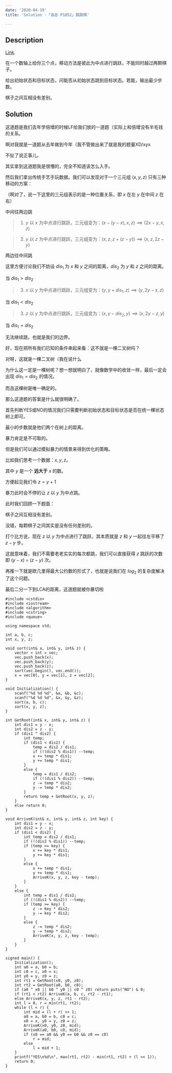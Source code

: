 ```yaml
---
date: '2020-04-19'
title: 'Solution -「洛谷 P1852」跳跳棋'

---
```


## Description

[Link](https://www.luogu.com.cn/problem/P1852).

在一个数轴上给你三个点，移动方法是彼此为中点进行跳跃，不能同时越过两颗棋子。

给出初始状态和目标状态，问能否从初始状态跳到目标状态。若能，输出最少步数。

棋子之间互相没有差别。

## Solution

这道题是我们去年学倍增的时候LF给我们放的一道题（实际上和倍增没有半毛钱的关系。

啊对我就是一道题从去年做到今年（我不管做出来了就是我的题量XD/xyx

不扯了说正事儿。

其实拿到这道题我是很懵的，完全不知道该怎么入手。

然后我们拿出传统手艺手玩数据。我们可以发现对于一个三元组 $(x,y,z)$ 只有三种移动的方案：

（啊对了，说一下这里的三元组表示的是一种位置关系，即 $x$ 在左 $y$ 在中间 $z$ 在右）

中间往两边跳

>1. $y$ 以 $x$ 为中点进行跳跃，三元组变为：$(x-(y-x),x,z)\implies(2x-y,x,z)$

>2. $y$ 以 $z$ 为中点进行跳跃，三元组变为：$(x,z,z+(z-y))\implies(x,z,2z-y)$

两边往中间跳

这里方便讨论我们不妨设 $dis_{1}$ 为 $x$ 和 $y$ 之间的距离，$dis_{2}$ 为 $y$ 和 $z$ 之间的距离。

当 $dis_{1} > dis_{2}$

>3. $x$ 以 $y$ 为中点进行跳跃，三元组变为：$(y,y+dis_{1},z)\implies(y,2y-x,z)$

当 $dis_{1} < dis_{2}$

>3. $z$ 以 $y$ 为中点进行跳跃，三元组变为：$(x,y-dis_{2},y)\implies(x,2y-z,y)$

当 $dis_{1}=dis_{2}$

无法继续跳，也就是我们的边界。

好，现在把所有我们已知的条件串起来看：这不就是一棵二叉树吗？

对呀，这就是一棵二叉树（我在说什么

为什么这一定是一棵树呢？想一想就明白了，就像数学中的收敛一样，最后一定会出现 $dis_{1}=dis_{2}$ 的情况。

而且这棵树是唯一确定的。

那么这道题的答案是什么就很明确了。

首先判断YES或NO的情况我们只需要判断初始状态和目标状态是否在统一棵状态树上即可。

最小的步数就是他们两个在树上的距离。

暴力肯定是不可取的。

但是我们可以通过模拟暴力的情景来得到优化的策略。

比如我们思考一个数据：$x,y,z$。

其中 $y$ 是一个 **远大于** $x$ 的数。

方便起见我们令 $z=y+1$

暴力此时会不停的让 $z$ 以 $y$ 为中点跳。

此时我们回顾一下题面：

棋子之间互相没有差别。

没错，每颗棋子之间其实是没有任何差别的。

打个比方说，现在 $z$ 以 $y$ 为中点进行了跳跃，其本质就是 $z$ 和 $y$ 一起往左平移了 $z-y$ 步。

这就意味着，我们不需要老老实实的每次都跳，我们可以直接获得 $z$ 跳跃的次数即 $(y-x)\div(z-y)$ 次。

再推一下就是欧几里得最大公约数的形式了，也就是说我们在 $log_{2}$ 的复杂度解决了这个问题。

最后二分一下到LCA的距离，这道题就被你暴切啦

```cpp[class="line-numbers"]
#include <cstdio>
#include <iostream>
#include <algorithm>
#include <cstring>
#include <queue>

using namespace std;

int a, b, c;
int x, y, z;

void sort(int& x, int& y, int& z) {
	vector < int > vec;
	vec.push_back(x);
	vec.push_back(y);
	vec.push_back(z);
	sort(vec.begin(), vec.end());
	x = vec[0], y = vec[1], z = vec[2];
}

void Initialization() {
	scanf("%d %d %d", &a, &b, &c);
	scanf("%d %d %d", &x, &y, &z);
	sort(a, b, c);
	sort(x, y, z);
}

int GetRoot(int& x, int& y, int& z) {
	int dis1 = y - x;
	int dis2 = z - y;
	if (dis1 ^ dis2) {
		int temp;
		if (dis1 < dis2) {
			temp = dis2 / dis1;
			if (!(dis2 % dis1)) --temp;
			x += temp * dis1;
			y += temp * dis1;
		}
		else {
			temp = dis1 / dis2;
			if (!(dis1 % dis2)) --temp;
			z -= temp * dis2;
			y -= temp * dis2;
		}
		return temp + GetRoot(x, y, z);
	}
	else return 0;
}

void ArriveK(int& x, int& y, int& z, int key) {
	int dis1 = y - x;
	int dis2 = z - y;
	if (dis1 < dis2) {
		int temp = dis2 / dis1;
		if (!(dis2 % dis1)) --temp;
		if (temp >= key) {
			x += key * dis1;
			y += key * dis1;
		}
		else {
			x += temp * dis1;
			y += temp * dis1;
			ArriveK(x, y, z, key - temp);
		}
	}
	else {
		int temp = dis1 / dis2;
		if (!(dis1 % dis2)) --temp;
		if (temp >= key) {
			z -= key * dis2;
			y -= key * dis2;
		}
		else {
			z -= temp * dis2;
			y -= temp * dis2;
			ArriveK(x, y, z, key - temp);
		}
	}
}

signed main() {
	Initialization();
	int a0 = a, b0 = b;
	int c0 = c, x0 = x;
	int y0 = y, z0 = z;
	int rt1 = GetRoot(x0, y0, z0);
	int rt2 = GetRoot(a0, b0, c0);
	if (a0 ^ x0 || b0 ^ y0 || c0 ^ z0) return puts("NO") & 0;
	if (rt1 < rt2) ArriveK(a, b, c, rt2 - rt1);
	else ArriveK(x, y, z, rt1 - rt2);
    int l = 0, r = min(rt1, rt2);
    while (l < r) {
        int mid = (l + r) >> 1;
        a0 = a, b0 = b, c0 = c;
        x0 = x, y0 = y, z0 = z;
        ArriveK(x0, y0, z0, mid);
        ArriveK(a0, b0, c0, mid);
        if (x0 == a0 && y0 == b0 && z0 == c0)
            r = mid;
        else
            l = mid + 1;
    }
    printf("YES\n%d\n", max(rt1, rt2) - min(rt1, rt2) + (l << 1));
	return 0;
}
```